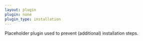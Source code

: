```yaml
---
layout: plugin
plugin: none
plugin_type: installation
---
```

Placeholder plugin used to prevent (additional) installation steps.